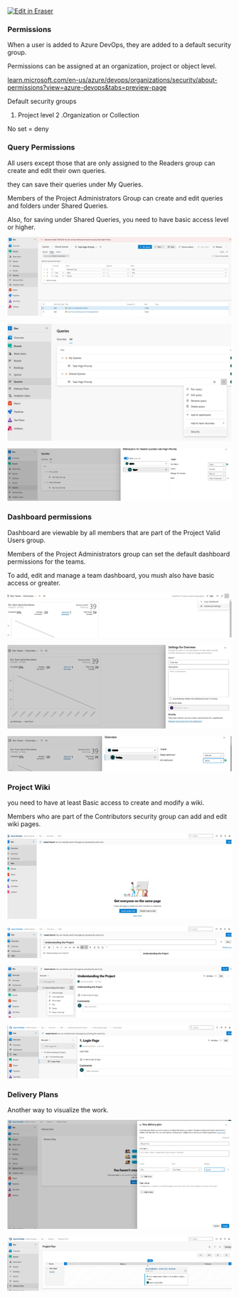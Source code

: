 <p><a target="_blank" href="https://app.eraser.io/workspace/iDzzsKRuAtcrcgJfWXY3" id="edit-in-eraser-github-link"><img alt="Edit in Eraser" src="https://firebasestorage.googleapis.com/v0/b/second-petal-295822.appspot.com/o/images%2Fgithub%2FOpen%20in%20Eraser.svg?alt=media&amp;token=968381c8-a7e7-472a-8ed6-4a6626da5501"></a></p>

### Permissions
When a user is added to Azure DevOps, they are added to a default security group.

Permissions can be assigned at an organization, project or object level.

[﻿learn.microsoft.com/en-us/azure/devops/organizations/security/about-permissions?view=azure-devops&tabs=preview-page](https://learn.microsoft.com/en-us/azure/devops/organizations/security/about-permissions?view=azure-devops&tabs=preview-page) 

Default security groups

1. Project level
2 .Organization or Collection



No set = deny

### Query Permissions
All users except those that are only assigned to the Readers group can create and edit their own queries.

they can save their queries under My Queries.

Members of the Project Administrators Group can create and edit queries and folders under Shared Queries.

Also, for saving under Shared Queries, you need to have basic access level or higher.

![image.png](/.eraser/iDzzsKRuAtcrcgJfWXY3___kWG9Ag6Pl5QJVEzOMTAM4L2wJ053___9IUbwAbk_ttJDzR3rYCgw.png "image.png")

![image.png](/.eraser/iDzzsKRuAtcrcgJfWXY3___kWG9Ag6Pl5QJVEzOMTAM4L2wJ053___LVB86IxlQOhPAq6NR2_B2.png "image.png")



![image.png](/.eraser/iDzzsKRuAtcrcgJfWXY3___kWG9Ag6Pl5QJVEzOMTAM4L2wJ053___X6h7VFkF9fF_CKoNq2M3j.png "image.png")



### Dashboard permissions
Dashboard are viewable by all members that are part of the Project Valid Users group.

Members of the Project Administrators group can set the default dashboard permissions for the teams.

To add, edit and manage a team dashboard, you mush also have basic access or greater.

![image.png](/.eraser/iDzzsKRuAtcrcgJfWXY3___kWG9Ag6Pl5QJVEzOMTAM4L2wJ053___nJDy6RvCRkku0gPZc3bK5.png "image.png")



![image.png](/.eraser/iDzzsKRuAtcrcgJfWXY3___kWG9Ag6Pl5QJVEzOMTAM4L2wJ053___Iuqm5IHSD09shjD9WRCDP.png "image.png")

![image.png](/.eraser/iDzzsKRuAtcrcgJfWXY3___kWG9Ag6Pl5QJVEzOMTAM4L2wJ053___NZcqSLa6GKbdNfiGzwgIr.png "image.png")



### Project Wiki
you need to have at least Basic access to create and modify a wiki.

Members who are part of the Contributors security group can add and edit wiki pages.



![image.png](/.eraser/iDzzsKRuAtcrcgJfWXY3___kWG9Ag6Pl5QJVEzOMTAM4L2wJ053___afhf7YE231Z24ulYeGpIz.png "image.png")

![image.png](/.eraser/iDzzsKRuAtcrcgJfWXY3___kWG9Ag6Pl5QJVEzOMTAM4L2wJ053___qdPtdfzUr-4t6zSPP7Sd_.png "image.png")



![image.png](/.eraser/iDzzsKRuAtcrcgJfWXY3___kWG9Ag6Pl5QJVEzOMTAM4L2wJ053___SO33_Hn_7Dz6pETD5PxNO.png "image.png")

![image.png](/.eraser/iDzzsKRuAtcrcgJfWXY3___kWG9Ag6Pl5QJVEzOMTAM4L2wJ053___8-9MN4hJR4pp7-3udb58Y.png "image.png")



### Delivery Plans
Another way to visualize the work.



![image.png](/.eraser/iDzzsKRuAtcrcgJfWXY3___kWG9Ag6Pl5QJVEzOMTAM4L2wJ053___Wjf_b26x-Lt4hX2uqKSP4.png "image.png")

![image.png](/.eraser/iDzzsKRuAtcrcgJfWXY3___kWG9Ag6Pl5QJVEzOMTAM4L2wJ053___5orzKymqf-YmZQAENrpGC.png "image.png")







<!--- Eraser file: https://app.eraser.io/workspace/iDzzsKRuAtcrcgJfWXY3 --->